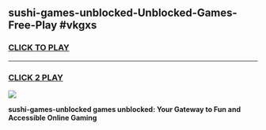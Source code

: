 
## sushi-games-unblocked-Unblocked-Games-Free-Play #vkgxs
<h3>
<a href="https://us.freeplayer.one?title=sushi-games-unblocked&ref=9M">CLICK TO PLAY</a></h3>
<hr>

<h3>
<a href="https://us.freeplayer.one?title=sushi-games-unblocked&ref=9M">CLICK 2 PLAY</a>
  
</h3>

<a href="https://us.freeplayer.one?title=sushi-games-unblocked&ref=9M"><img src="https://clearcache.store/games.png"></a>


**sushi-games-unblocked games unblocked: Your Gateway to Fun and Accessible Online Gaming**
